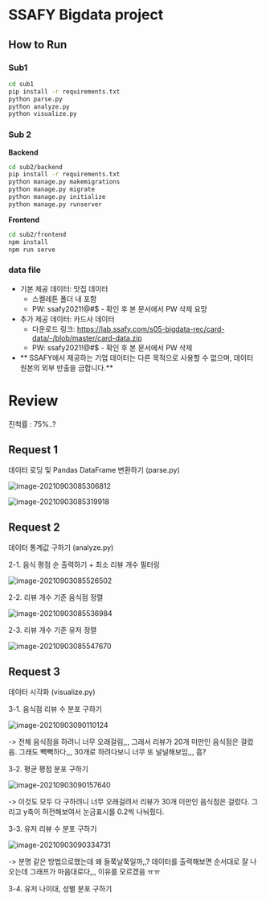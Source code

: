 # SSAFY Bigdata project

## How to Run

### Sub1

```sh
cd sub1
pip install -r requirements.txt
python parse.py
python analyze.py
python visualize.py
```

### Sub 2

**Backend**

```sh
cd sub2/backend
pip install -r requirements.txt
python manage.py makemigrations
python manage.py migrate
python manage.py initialize
python manage.py runserver
```

**Frontend**

```sh
cd sub2/frontend
npm install
npm run serve
```

### data file
  - 기본 제공 데이터: 맛집 데이터
    - 스켈레톤 폴더 내 포함
    - PW: ssafy2021!@#$ - 확인 후 본 문서에서 PW 삭제 요망
  - 추가 제공 데이터: 카드사 데이터
    - 다운로드 링크: https://lab.ssafy.com/s05-bigdata-rec/card-data/-/blob/master/card-data.zip
    - PW: ssafy2021!@#$ - 확인 후 본 문서에서 PW 삭제
  - ** SSAFY에서 제공하는 기업 데이터는 다른 목적으로 사용할 수 없으며, 데이터 원본의 외부 반출을 금합니다.**

# Review

진척률 : 75%..?



## Request 1

 데이터 로딩 및 Pandas DataFrame 변환하기 (parse.py)

![image-20210903085306812](C:\Users\multicampus\Documents\S05P21B305\README.assets\image-20210903085306812.png)

![image-20210903085319918](C:\Users\multicampus\Documents\S05P21B305\README.assets\image-20210903085319918.png)



## Request 2

데이터 통계값 구하기 (analyze.py)

2-1. 음식 평점 순 출력하기 + 최소 리뷰 개수 필터링

![image-20210903085526502](C:\Users\multicampus\Documents\S05P21B305\README.assets\image-20210903085526502.png)

2-2. 리뷰 개수 기준 음식점 정렬

![image-20210903085536984](C:\Users\multicampus\Documents\S05P21B305\README.assets\image-20210903085536984.png)

2-3. 리뷰 개수 기준 유저 정렬

![image-20210903085547670](C:\Users\multicampus\Documents\S05P21B305\README.assets\image-20210903085547670.png)





## Request 3

데이터 시각화 (visualize.py)



3-1. 음식점 리뷰 수 분포 구하기

![image-20210903090110124](C:\Users\multicampus\Documents\S05P21B305\README.assets\image-20210903090110124.png)

-> 전체 음식점을 하려니 너무 오래걸림,,, 그래서 리뷰가 20개 미만인 음식점은 걸렀음. 그래도 빽빽하다,,, 30개로 하려다보니 너무 또 널널해보임,,, 흠?



3-2. 평균 평점 분포 구하기

![image-20210903090157640](C:\Users\multicampus\Documents\S05P21B305\README.assets\image-20210903090157640.png)

-> 이것도 모두 다 구하려니 너무 오래걸려서 리뷰가 30개 미만인 음식점은 걸렀다. 그리고 y축이 허전해보여서 눈금표시를 0.2씩 나눠줬다. 



3-3. 유저 리뷰 수 분포 구하기

![image-20210903090334731](C:\Users\multicampus\Documents\S05P21B305\README.assets\image-20210903090334731.png)

-> 분명 같은 방법으로했는데 왜 들쭉날쭉일까,,? 데이터를 출력해보면 순서대로 잘 나오는데 그래프가 마음대로다,,, 이유를 모르겠음 ㅠㅠ



3-4. 유저 나이대, 성별 분포 구하기

